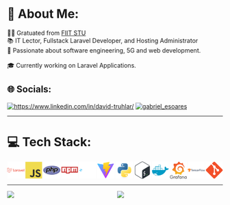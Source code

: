 # 💫 About Me:
👨‍💻 Gratuated from [FIIT STU](https://www.fiit.stuba.sk/)  <br>
📚 IT Lector, Fullstack Laravel Developer, and Hosting Administrator  <br>
🚀 Passionate about software engineering, 5G and web development. <br><br>
🎓 Currently working on Laravel Applications.



## 🌐 Socials:
<p align="left">
<a href="https://www.linkedin.com/in/david-truhlar/" target="blank"><img align="center" src="https://raw.githubusercontent.com/rahuldkjain/github-profile-readme-generator/master/src/images/icons/Social/linked-in-alt.svg" alt="https://www.linkedin.com/in/david-truhlar/" height="30" width="40" /></a>
<a href="https://www.instagram.com/_davidtruhlar/" target="blank"><img align="center" src="https://raw.githubusercontent.com/rahuldkjain/github-profile-readme-generator/master/src/images/icons/Social/instagram.svg" alt="gabriel_esoares" height="30" width="40" /></a>
</p>

---

# 💻 Tech Stack:
<div style="display: flex; justify-content: space-between;">
  <img src="https://github.com/devicons/devicon/blob/master/icons/laravel/laravel-original-wordmark.svg" width="40" height="40"/>
  <img src="https://github.com/devicons/devicon/blob/master/icons/javascript/javascript-original.svg" width="40" height="40"/>
  <img src="https://github.com/devicons/devicon/blob/master/icons/php/php-original.svg" width="40" height="40"/>
  <img src="https://github.com/devicons/devicon/blob/master/icons/npm/npm-original-wordmark.svg" width="40" height="40"/>
  <img src="https://github.com/devicons/devicon/blob/master/icons/tailwindcss/tailwindcss-original-wordmark.svg" width="40" height="40"/>
  <img src="https://github.com/devicons/devicon/blob/master/icons/vitejs/vitejs-original.svg" width="40" height="40"/>
<br><br>
  <img src="https://github.com/devicons/devicon/blob/master/icons/python/python-original.svg" width="40" height="40"/>
  <img src="https://github.com/devicons/devicon/blob/master/icons/bash/bash-original.svg" width="40" height="40"/>
  <img src="https://github.com/devicons/devicon/blob/master/icons/docker/docker-plain.svg" width="40" height="40"/>
  <img src="https://github.com/devicons/devicon/blob/master/icons/grafana/grafana-original-wordmark.svg" width="40" height="40"/>
  <img src="https://github.com/devicons/devicon/blob/master/icons/tensorflow/tensorflow-original-wordmark.svg" width="40" height="40"/>
  <img src="https://github.com/devicons/devicon/blob/master/icons/git/git-original.svg" width="40" height="40"/>
</div>

---

<div style="display: flex; justify-content: space-between;">
  <img width="49%" src="https://github-readme-stats.vercel.app/api?username=xtruhlar&theme=dark&hide_border=true&include_all_commits=false&count_private=true" />
  
  <img width="49%" src="https://github-readme-stats.vercel.app/api/top-langs/?username=xtruhlar&theme=dark&hide_border=true&include_all_commits=false&count_private=true&layout=compact" />
</div>
